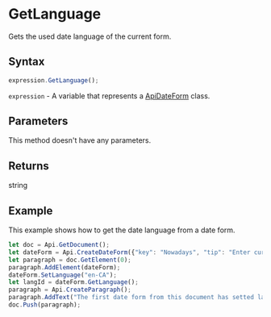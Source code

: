 # GetLanguage

Gets the used date language of the current form.

## Syntax

```javascript
expression.GetLanguage();
```

`expression` - A variable that represents a [ApiDateForm](../ApiDateForm.md) class.

## Parameters

This method doesn't have any parameters.

## Returns

string

## Example

This example shows how to get the date language from a date form.

```javascript editor-
let doc = Api.GetDocument();
let dateForm = Api.CreateDateForm({"key": "Nowadays", "tip": "Enter current date", "required": true, "placeholder": "Your date here", "format": "mm.dd.yyyy", "lang": "en-US"});
let paragraph = doc.GetElement(0);
paragraph.AddElement(dateForm);
dateForm.SetLanguage("en-CA");
let langId = dateForm.GetLanguage();
paragraph = Api.CreateParagraph();
paragraph.AddText("The first date form from this document has setted language: " + langId);
doc.Push(paragraph);
```
